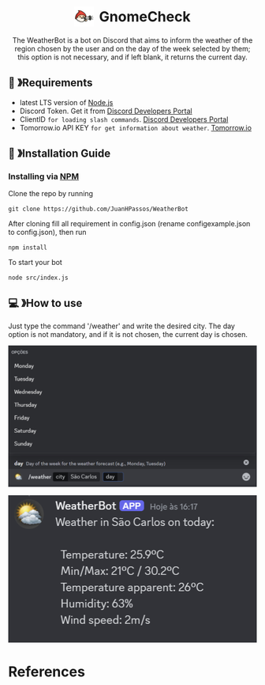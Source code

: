 <h1 align="center" style="display: flex; align-items: center; justify-content: center; gap: 10px;">
  <img src="/extension/image/gnomo_icon.png" alt="GnomeCheck" width="40" height="40">
  GnomeCheck
</h1>


<p align="center">The WeatherBot is a bot on Discord that aims to inform the weather of the region chosen by the user and on the day of the week selected by them; this option is not necessary, and if left blank, it returns the current day.</p>

## 📝 》Requirements

- latest LTS version of [Node.js](https://nodejs.org/pt)
- Discord Token. Get it from [Discord Developers Portal](https://discord.com/developers/applications)
- ClientID `for loading slash commands`. [Discord Developers Portal](https://discord.com/developers/applications)
- Tomorrow.io API KEY `for get information about weather`. [Tomorrow.io](https://www.tomorrow.io/)

## 📖 》Installation Guide

### Installing via [NPM](https://www.npmjs.com/)

Clone the repo by running
```
git clone https://github.com/JuanHPassos/WeatherBot 
```
After cloning fill all requirement in config.json (rename configexample.json to config.json), then run
```
npm install
```
To start your bot
```
node src/index.js
```

## 💻 》How to use

Just type the command '/weather' and write the desired city. The day option is not mandatory, and if it is not chosen, the current day is chosen.

![ExampleofUse](https://github.com/JuanHPassos/WeatherBot/blob/main/img/WeatherBotImage.png)

![ExampleofResponse](https://github.com/JuanHPassos/WeatherBot/blob/main/img/WeatherBotResponse.png)

# References